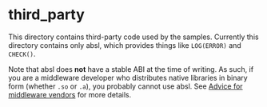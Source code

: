 # third_party

This directory contains third-party code used by the samples. Currently this
directory contains only absl, which provides things like `LOG(ERROR)` and
`CHECK()`.

Note that absl does **not** have a stable ABI at the time of writing. As such,
if you are a middleware developer who distributes native libraries in binary
form (whether `.so` or `.a`), you probably cannot use absl. See [Advice for
middleware vendors] for more details.

[Advice for middleware vendors]:
  https://developer.android.com/ndk/guides/middleware-vendors
